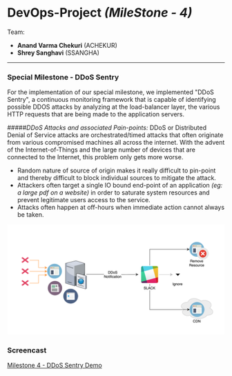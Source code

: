 # DevOps-Project *(MileStone - 4)*

Team:

* **Anand Varma Chekuri** (ACHEKUR)
* **Shrey Sanghavi** (SSANGHA)

---

### Special Milestone - DDoS Sentry

For the implementation of our special milestone, we implemented "DDoS Sentry", a continuous monitoring framework that is capable of identifying possible DDOS attacks by analyzing at the load-balancer layer, the various HTTP requests that are being made to the application servers.

#####*DDoS Attacks and associated Pain-points:*
DDoS or Distributed Denial of Service attacks are orchestrated/timed attacks that often originate from various compromised machines all across the internet. With the advent of the Internet-of-Things and the large number of devices that are connected to the Internet, this problem only gets more worse. 

* Random nature of source of origin makes it really difficult to pin-point and thereby difficult to block individual sources to mitigate the attack.
* Attackers often target a single IO bound end-point of an application *(eg: a large pdf on a website)* in order to saturate system resources and prevent legitimate users access to the service.
* Attacks often happen at off-hours when immediate action cannot always be taken.

![](images/ddos_sentry.png)


### Screencast

[Milestone 4 - DDoS Sentry Demo](https://youtu.be/35gJQhzFBS8)

